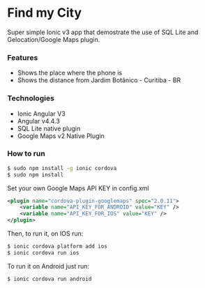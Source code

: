 # Find my City

Super simple Ionic v3 app that demostrate the use of SQL Lite and Gelocation/Google Maps plugin.

### Features
- Shows the place where the phone is
- Shows the distance from Jardim Botânico - Curitiba - BR

### Technologies

- Ionic Angular V3
- Angular v4.4.3
- SQL Lite native plugin
- Google Maps v2 Native Plugin

### How to run

```bash
$ sudo npm install -g ionic cordova
$ sudo npm install
```

Set your own Google Maps API KEY in config.xml

```xml
<plugin name="cordova-plugin-googlemaps" spec="2.0.11">
    <variable name="API_KEY_FOR_ANDROID" value="KEY" />
    <variable name="API_KEY_FOR_IOS" value="KEY" />
</plugin>
```

Then, to run it, on IOS run:

```bash
$ ionic cordova platform add ios
$ ionic cordova run ios
```

To run it on Android just run:

```bash
$ ionic cordova run android
```